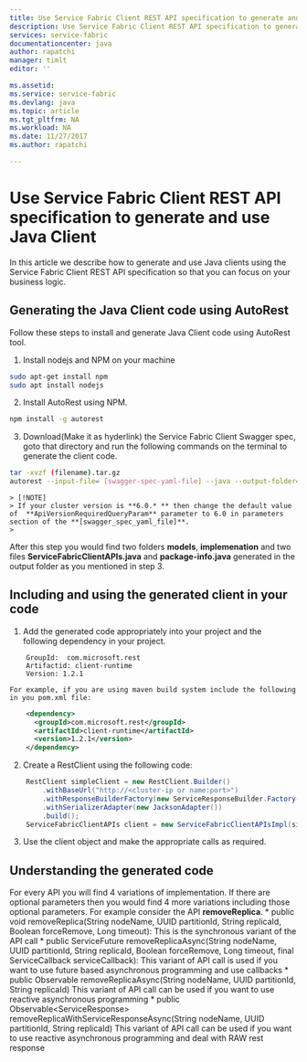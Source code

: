 ```yaml
---
title: Use Service Fabric Client REST API specification to generate and use Java Client | Microsoft Docs
description: Use Service Fabric Client REST API specification to generate and use Java Client
services: service-fabric
documentationcenter: java
author: rapatchi
manager: timlt
editor: ''

ms.assetid:
ms.service: service-fabric
ms.devlang: java
ms.topic: article
ms.tgt_pltfrm: NA
ms.workload: NA
ms.date: 11/27/2017
ms.author: rapatchi

---
```

# Use Service Fabric Client REST API specification to generate and use Java Client

In this article we describe how to generate and use Java clients using the Service Fabric Client REST API specification so that you can focus on your business logic.

## Generating the Java Client code using AutoRest

Follow these steps to install and generate Java Client code using AutoRest tool.

1. Install nodejs and NPM on your machine
  ```bash
  sudo apt-get install npm
  sudo apt install nodejs
  ```
2. Install AutoRest using NPM.
  ```bash
  npm install -g autorest
  ```
3. Download(Make it as hyderlink) the Service Fabric Client Swagger spec, goto that directory and run the following commands on the terminal to generate the client code.
  ```bash
  tar -xvzf (filename).tar.gz
  autorest --input-file= [swagger-spec-yaml-file] --java --output-folder=[output-folder-name] --namespace=[namespace-of-generated-client]
  ```
	> [!NOTE]
	> If your cluster version is **6.0.* ** then change the default value of  **ApiVersionRequiredQueryParam** parameter to 6.0 in parameters section of the **[swagger_spec_yaml_file]**.
	>
After this step you would find two folders **models**, **implemenation** and two files **ServiceFabricClientAPIs.java** and **package-info.java** generated in the output folder as you mentioned in step 3.

## Including and using the generated client in your code

1. Add the generated code appropriately into your project and the following dependency in your project.
```
	GroupId:  com.microsoft.rest
	Artifactid: client-runtime
	Version: 1.2.1
```
	For example, if you are using maven build system include the following in you pom.xml file:
```xml
	<dependency>
	  <groupId>com.microsoft.rest</groupId>
	  <artifactId>client-runtime</artifactId>
	  <version>1.2.1</version>
	</dependency>
```

2. Create a RestClient using the following code:
```java
	RestClient simpleClient = new RestClient.Builder()
		.withBaseUrl("http://<cluster-ip or name:port>")
		.withResponseBuilderFactory(new ServiceResponseBuilder.Factory())
		.withSerializerAdapter(new JacksonAdapter())
		.build();
	ServiceFabricClientAPIs client = new ServiceFabricClientAPIsImpl(simpleClient);
```
3. Use the client object and make the appropriate calls as required.

## Understanding the generated code
For every API you will find 4 variations of implementation. If there are optional parameters then you would find 4 more variations including those optional parameters. For example consider the API **removeReplica**.
	* public void removeReplica(String nodeName, UUID partitionId, String replicaId, Boolean forceRemove, Long timeout):
		This is the synchronous variant of the API call
	* public ServiceFuture<Void> removeReplicaAsync(String nodeName, UUID partitionId, String replicaId, Boolean forceRemove, Long timeout, final ServiceCallback<Void> serviceCallback):
		This variant of API call is used if you want to use future based asynchronous programming and use callbacks
	* public Observable<Void> removeReplicaAsync(String nodeName, UUID partitionId, String replicaId)
		This variant of API call can be used if you want to use reactive asynchronous programming
	* public Observable<ServiceResponse<Void>> removeReplicaWithServiceResponseAsync(String nodeName, UUID partitionId, String replicaId)
This variant of API call can be used if you want to use reactive asynchronous programming and deal with RAW rest response